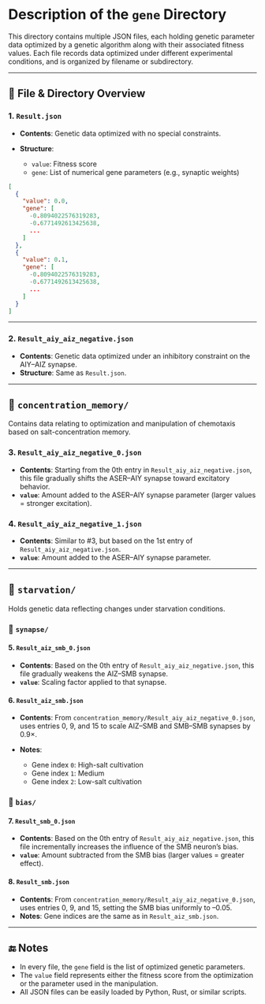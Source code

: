 # Description of the `gene` Directory

This directory contains multiple JSON files, each holding genetic parameter data optimized by a genetic algorithm along with their associated fitness values. Each file records data optimized under different experimental conditions, and is organized by filename or subdirectory.

---

## 📁 File & Directory Overview

### 1. `Result.json`

* **Contents**: Genetic data optimized with no special constraints.
* **Structure**:

  * `value`: Fitness score
  * `gene`: List of numerical gene parameters (e.g., synaptic weights)

```json
[
  {
    "value": 0.0,
    "gene": [
      -0.8094022576319283,
      -0.6771492613425638,
      ...
    ]
  },
  {
    "value": 0.1,
    "gene": [
      -0.8094022576319283,
      -0.6771492613425638,
      ...
    ]
  }
]
```

---

### 2. `Result_aiy_aiz_negative.json`

* **Contents**: Genetic data optimized under an inhibitory constraint on the AIY–AIZ synapse.
* **Structure**: Same as `Result.json`.

---

## 📁 `concentration_memory/`

Contains data relating to optimization and manipulation of chemotaxis based on salt-concentration memory.

### 3. `Result_aiy_aiz_negative_0.json`

* **Contents**: Starting from the 0th entry in `Result_aiy_aiz_negative.json`, this file gradually shifts the ASER–AIY synapse toward excitatory behavior.
* **`value`**: Amount added to the ASER–AIY synapse parameter (larger values = stronger excitation).

### 4. `Result_aiy_aiz_negative_1.json`

* **Contents**: Similar to #3, but based on the 1st entry of `Result_aiy_aiz_negative.json`.
* **`value`**: Amount added to the ASER–AIY synapse parameter.

---

## 📁 `starvation/`

Holds genetic data reflecting changes under starvation conditions.

### 🔸 `synapse/`

#### 5. `Result_aiz_smb_0.json`

* **Contents**: Based on the 0th entry of `Result_aiy_aiz_negative.json`, this file gradually weakens the AIZ–SMB synapse.
* **`value`**: Scaling factor applied to that synapse.

#### 6. `Result_aiz_smb.json`

* **Contents**: From `concentration_memory/Result_aiy_aiz_negative_0.json`, uses entries 0, 9, and 15 to scale AIZ–SMB and SMB–SMB synapses by 0.9×.
* **Notes**:

  * Gene index `0`: High-salt cultivation
  * Gene index `1`: Medium
  * Gene index `2`: Low-salt cultivation

### 🔸 `bias/`

#### 7. `Result_smb_0.json`

* **Contents**: Based on the 0th entry of `Result_aiy_aiz_negative.json`, this file incrementally increases the influence of the SMB neuron’s bias.
* **`value`**: Amount subtracted from the SMB bias (larger values = greater effect).

#### 8. `Result_smb.json`

* **Contents**: From `concentration_memory/Result_aiy_aiz_negative_0.json`, uses entries 0, 9, and 15, setting the SMB bias uniformly to –0.05.
* **Notes**: Gene indices are the same as in `Result_aiz_smb.json`.

---

## 🔚 Notes

* In every file, the `gene` field is the list of optimized genetic parameters.
* The `value` field represents either the fitness score from the optimization or the parameter used in the manipulation.
* All JSON files can be easily loaded by Python, Rust, or similar scripts.
